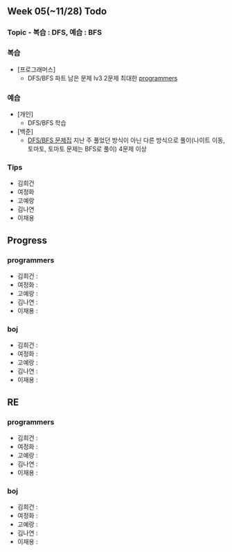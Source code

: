
## Week 05(~11/28) Todo
### Topic - 복습 : DFS, 예습 : BFS

### 복습

- [프로그래머스]
	- DFS/BFS 파트 남은 문제 lv3 2문제 최대한 [programmers](https://programmers.co.kr/learn/courses/30/parts/12421)

### 예습

- [개인]
	- DFS/BFS 학습
- [백준]
	- [DFS/BFS 문제집](https://www.acmicpc.net/workbook/view/5934) 지난 주 풀었던 방식이 아닌 다른 방식으로 풀이(나이트 이동, 토마토, 토마토 문제는 BFS로 풀이) 4문제 이상



### Tips

- 김희건
- 여정화
- 고예랑
- 김나연
- 이재용


## Progress

### programmers
- 김희건 : 
- 여정화 :
- 고예랑 :
- 김나연 : 
- 이재용 :

### boj
- 김희건 :
- 여정화 : 
- 고예랑 :
- 김나연 : 
- 이재용 :


## RE

### programmers
- 김희건 : 
- 여정화 :
- 고예랑 :
- 김나연 : 
- 이재용 :

### boj
- 김희건 : 
- 여정화 : 
- 고예랑 :
- 김나연 : 
- 이재용 :








